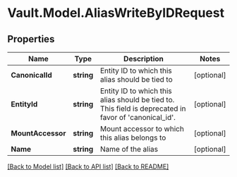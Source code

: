 # Vault.Model.AliasWriteByIDRequest

## Properties

Name | Type | Description | Notes
------------ | ------------- | ------------- | -------------
**CanonicalId** | **string** | Entity ID to which this alias should be tied to | [optional] 
**EntityId** | **string** | Entity ID to which this alias should be tied to. This field is deprecated in favor of &#x27;canonical_id&#x27;. | [optional] 
**MountAccessor** | **string** | Mount accessor to which this alias belongs to | [optional] 
**Name** | **string** | Name of the alias | [optional] 

[[Back to Model list]](../README.md#documentation-for-models) [[Back to API list]](../README.md#documentation-for-api-endpoints) [[Back to README]](../README.md)

